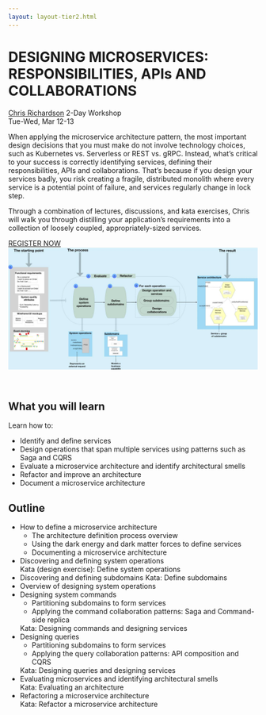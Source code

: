 ```yaml
---
layout: layout-tier2.html
---
```

<div class="container section workshop-single-page">
    <div class="row">
        <div class="col-xs-12 col-sm-2">
            <div class="speaker-container">
                <a href="../speakers/chris-richardson.html"><div class="speaker-img speaker-img chris-richardson keep-color"></div></a>
            </div>
        </div>
        <div class="col-xs-12 col-sm-8 content">
            <h1>DESIGNING MICROSERVICES: RESPONSIBILITIES, API<span style="text-transform: lowercase">s</span> AND COLLABORATIONS</h1>
            <p><span class="speaker-name"><a href="../speakers/chris-richardson.html">Chris Richardson</a></span>
            <span class="duration">2-Day Workshop<br>Tue-Wed, Mar 12-13</span></p>
            <p>When applying the microservice architecture pattern, the most important design decisions that you must make do not involve technology choices, such as Kubernetes vs. Serverless or REST vs. gRPC. Instead, what’s critical to your success is correctly identifying services, defining their responsibilities, APIs and collaborations. That’s because if you design your services badly, you risk creating a fragile, distributed monolith where every service is a potential point of failure, and services regularly change in lock step.</p>
            <p>Through a combination of lectures, discussions, and kata exercises, Chris will walk you through distilling your application’s requirements into a collection of loosely coupled, appropriately-sized services.</p>
            <div class="text-center"><a class="btn" href="https://ti.to/EDDD/explore-ddd-2024">REGISTER NOW</a></div>
            <img src="../img/workshop/Workshop-Chris-Richardson-1.jpg" class="speaker--workshop-content-img" alt="" style="margin-bottom: 30px">
            <h2>What you will learn</h2>
            <p>Learn how to:</p>
            <ul>
                <li>Identify and define services</li>
                <li>Design operations that span multiple services using patterns such as Saga and CQRS</li>
                <li>Evaluate a microservice architecture and identify architectural smells</li>
                <li>Refactor and improve an architecture</li>
                <li>Document a microservice architecture</li>
            </ul>
            <h2>Outline</h2>
            <ul>
                <li>How to define a microservice architecture
                    <ul>
                        <li>The architecture definition process overview</li>
                        <li>Using the dark energy and dark matter forces to define services</li>
                        <li>Documenting a microservice architecture</li>
                    </ul>
                </li>
                <li>Discovering and defining system operations</li>
                Kata (design exercise): Define system operations
                <li>Discovering and defining subdomains
                Kata: Define subdomains
                <li>Overview of designing system operations
                <li>Designing system commands
                    <ul>
                        <li>Partitioning subdomains to form services</li>
                        <li>Applying the command collaboration patterns: Saga and Command-side replica</li>
                    </ul>
                </li>
                Kata: Designing commands and designing services
                <li>Designing queries
                    <ul>
                        <li>Partitioning subdomains to form services</li>
                        <li>Applying the query collaboration patterns: API composition and CQRS</li>
                    </ul>
                Kata: Designing queries and designing services
                <li>Evaluating microservices and identifying architectural smells</li>
                Kata: Evaluating an architecture
                <li>Refactoring a microservice architecture</li>
                Kata: Refactor a microservice architecture
            </ul>
        </div>
    </div>
</div>
